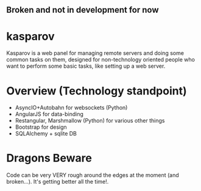 Broken and not in development for now
--------------------------------------

# kasparov
Kasparov is a web panel for managing remote servers and doing some common tasks on them, 
designed for non-technology oriented people who want to perform some basic tasks, like setting up a web server.


# Overview (Technology standpoint)
- AsyncIO+Autobahn for websockets (Python)
- AngularJS for data-binding
- Restangular, Marshmallow (Python) for various other things
- Bootstrap for design
- SQLAlchemy + sqlite DB

# Dragons Beware

Code can be very VERY rough around the edges at the moment (and broken...).
It's getting better all the time!.
